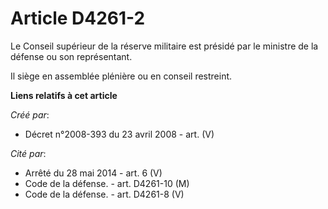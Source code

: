 # Article D4261-2

Le Conseil supérieur de la réserve militaire est présidé par le ministre de la défense ou son représentant.

Il siège en assemblée plénière ou en conseil restreint.

**Liens relatifs à cet article**

_Créé par_:

  - Décret n°2008-393 du 23 avril 2008 - art. (V)

_Cité par_:

  - Arrêté du 28 mai 2014 - art. 6 (V)
  - Code de la défense. - art. D4261-10 (M)
  - Code de la défense. - art. D4261-8 (V)
